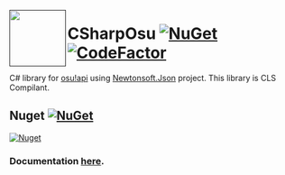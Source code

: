 <a href=""><img src="https://dl.dropboxusercontent.com/s/gituqfcsj9ugnzg/Favicon.gif" align="left" height="100" width="100" ></a>
# CSharpOsu [![NuGet](https://img.shields.io/nuget/dt/CSharpOSU.svg)]() [![CodeFactor](https://www.codefactor.io/repository/github/xferno2/csharposu/badge)](https://www.codefactor.io/repository/github/xferno2/csharposu)
C# library for [osu!api](https://github.com/ppy/osu-api/wiki)
using [Newtonsoft.Json](https://github.com/JamesNK/Newtonsoft.Json) project. This library is CLS Compilant.

## Nuget [![NuGet](https://img.shields.io/nuget/v/CSharpOsu.svg)](https://www.nuget.org/packages/CSharpOSU)
[![Nuget](https://i.gyazo.com/b01edf11d69900d707d5fed3cad5081f.png)]()

### Documentation [here](https://xferno2.github.io/CSharpOsu/).
